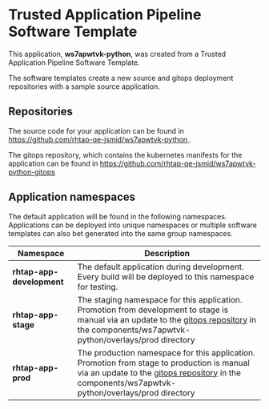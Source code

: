 # Trusted Application Pipeline Software Template

This application, **ws7apwtvk-python**, was created from a Trusted Application Pipeline Software Template.

The software templates create a new source and gitops deployment repositories with a sample source application. 

## Repositories

The source code for your application can be found in [https://github.com/rhtap-qe-jsmid/ws7apwtvk-python ](https://github.com/rhtap-qe-jsmid/ws7apwtvk-python ).
 
The gitops repository, which contains the kubernetes manifests for the application can be found in 
[https://github.com/rhtap-qe-jsmid/ws7apwtvk-python-gitops ](https://github.com/rhtap-qe-jsmid/ws7apwtvk-python-gitops ) 

## Application namespaces 

The default application will be found in the following namespaces. Applications can be deployed into unique namespaces or multiple software templates can also bet generated into the same group namespaces.  

|  Namespace   |  Description   |  
| -------- | -------- |   
| **rhtap-app-development** | The default application during development. Every build will be deployed to this namespace for testing. | 
| **rhtap-app-stage** | The staging namespace for this application. Promotion from development to stage is manual via an update to the [gitops repository](https://github.com/rhtap-qe-jsmid/ws7apwtvk-python-gitops ) in the components/ws7apwtvk-python/overlays/prod directory |  
| **rhtap-app-prod** | The production namespace for this application. Promotion from stage to production is manual via an update to the [gitops repository](https://github.com/rhtap-qe-jsmid/ws7apwtvk-python-gitops ) in the components/ws7apwtvk-python/overlays/prod directory | 